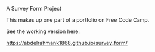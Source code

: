 A Survey Form Project

This makes up one part of a portfolio on Free Code Camp.

See the working version here:

https://abdelrahmank1868.github.io/survey_form/
